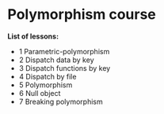 # Polymorphism course

**List of lessons:**

- 1 Parametric-polymorphism
- 2 Dispatch data by key
- 3 Dispatch functions by key
- 4 Dispatch by file
- 5 Polymorphism
- 6 Null object
- 7 Breaking polymorphism
